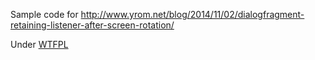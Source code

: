 Sample code for <http://www.yrom.net/blog/2014/11/02/dialogfragment-retaining-listener-after-screen-rotation/>


Under [WTFPL](http://en.wikipedia.org/wiki/WTFPL)
